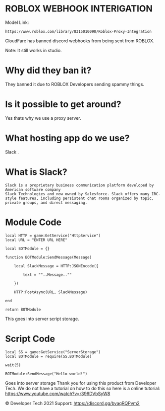 # ROBLOX WEBHOOK INTERIGATION

Model Link:
```
https://www.roblox.com/library/8315010090/Roblox-Proxy-Integration
```
CloudFare has banned discord webhooks from being sent from ROBLOX. 

Note: It still works in studio.


# Why did they ban it?
They banned it due to ROBLOX Developers sending spammy things.


# Is it possible to get around?
Yes thats why we use a proxy server.

# What hosting app do we use?
Slack .

# What is Slack?
```
Slack is a proprietary business communication platform developed by American software company 
Slack Technologies and now owned by Salesforce. Slack offers many IRC-style features, including persistent chat rooms organized by topic,
private groups, and direct messaging.
```

# Module Code
```
local HTTP = game:GetService("HttpService")
local URL = "ENTER URL HERE"

local BOTModule = {}

function BOTModule:SendMessage(Message)
	
	local SlackMessage = HTTP:JSONEncode({
		
		text = ""..Message..""
		
	})
	
	HTTP:PostAsync(URL, SlackMessage)
	
end

return BOTModule
```
This goes into server script storage.

# Script Code
```
local SS = game:GetService("ServerStorage")
local BOTModule = require(SS.BOTModule)

wait(5)

BOTModule:SendMessage("Hello world!")
```
Goes into server storage
Thank you for using this product from Developer Tech.
We do not have a tutorial on how to do this so here is a online tutorial: https://www.youtube.com/watch?v=r396DVbSyW8

©️ Developer Tech 2021
Support: https://discord.gg/bvaqRQPvm2
